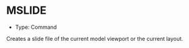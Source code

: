 # MSLIDE

- Type: Command

Creates a slide file of the current model viewport or the current layout.
